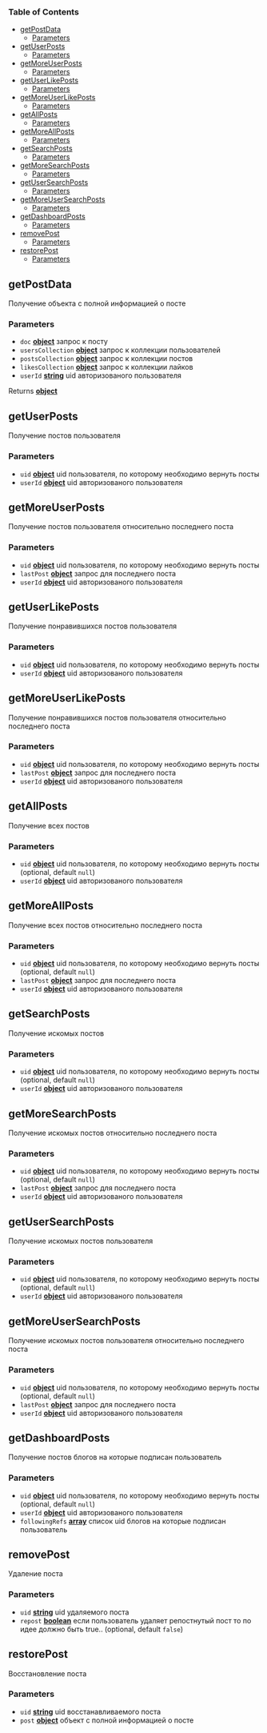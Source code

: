 <!-- Generated by documentation.js. Update this documentation by updating the source code. -->

### Table of Contents

*   [getPostData][1]
    *   [Parameters][2]
*   [getUserPosts][3]
    *   [Parameters][4]
*   [getMoreUserPosts][5]
    *   [Parameters][6]
*   [getUserLikePosts][7]
    *   [Parameters][8]
*   [getMoreUserLikePosts][9]
    *   [Parameters][10]
*   [getAllPosts][11]
    *   [Parameters][12]
*   [getMoreAllPosts][13]
    *   [Parameters][14]
*   [getSearchPosts][15]
    *   [Parameters][16]
*   [getMoreSearchPosts][17]
    *   [Parameters][18]
*   [getUserSearchPosts][19]
    *   [Parameters][20]
*   [getMoreUserSearchPosts][21]
    *   [Parameters][22]
*   [getDashboardPosts][23]
    *   [Parameters][24]
*   [removePost][25]
    *   [Parameters][26]
*   [restorePost][27]
    *   [Parameters][28]

## getPostData

Получение объекта с полной информацией о посте

### Parameters

*   `doc` **[object][29]** запрос к посту
*   `usersCollection` **[object][29]** запрос к коллекции пользователей
*   `postsCollection` **[object][29]** запрос к коллекции постов
*   `likesCollection` **[object][29]** запрос к коллекции лайков
*   `userId` **[string][30]** uid авторизованого пользователя

Returns **[object][29]** 

## getUserPosts

Получение постов пользователя

### Parameters

*   `uid` **[object][29]** uid пользователя, по которому необходимо вернуть посты
*   `userId` **[object][29]** uid авторизованого пользователя

## getMoreUserPosts

Получение постов пользователя относительно последнего поста

### Parameters

*   `uid` **[object][29]** uid пользователя, по которому необходимо вернуть посты
*   `lastPost` **[object][29]** запрос для последнего поста
*   `userId` **[object][29]** uid авторизованого пользователя

## getUserLikePosts

Получение понравившихся постов пользователя

### Parameters

*   `uid` **[object][29]** uid пользователя, по которому необходимо вернуть посты
*   `userId` **[object][29]** uid авторизованого пользователя

## getMoreUserLikePosts

Получение понравившихся постов пользователя относительно последнего поста

### Parameters

*   `uid` **[object][29]** uid пользователя, по которому необходимо вернуть посты
*   `lastPost` **[object][29]** запрос для последнего поста
*   `userId` **[object][29]** uid авторизованого пользователя

## getAllPosts

Получение всех постов

### Parameters

*   `uid` **[object][29]** uid пользователя, по которому необходимо вернуть посты (optional, default `null`)
*   `userId` **[object][29]** uid авторизованого пользователя

## getMoreAllPosts

Получение всех постов относительно последнего поста

### Parameters

*   `uid` **[object][29]** uid пользователя, по которому необходимо вернуть посты (optional, default `null`)
*   `lastPost` **[object][29]** запрос для последнего поста
*   `userId` **[object][29]** uid авторизованого пользователя

## getSearchPosts

Получение искомых постов

### Parameters

*   `uid` **[object][29]** uid пользователя, по которому необходимо вернуть посты (optional, default `null`)
*   `userId` **[object][29]** uid авторизованого пользователя

## getMoreSearchPosts

Получение искомых постов относительно последнего поста

### Parameters

*   `uid` **[object][29]** uid пользователя, по которому необходимо вернуть посты (optional, default `null`)
*   `lastPost` **[object][29]** запрос для последнего поста
*   `userId` **[object][29]** uid авторизованого пользователя

## getUserSearchPosts

Получение искомых постов пользователя

### Parameters

*   `uid` **[object][29]** uid пользователя, по которому необходимо вернуть посты (optional, default `null`)
*   `userId` **[object][29]** uid авторизованого пользователя

## getMoreUserSearchPosts

Получение искомых постов пользователя относительно последнего поста

### Parameters

*   `uid` **[object][29]** uid пользователя, по которому необходимо вернуть посты (optional, default `null`)
*   `lastPost` **[object][29]** запрос для последнего поста
*   `userId` **[object][29]** uid авторизованого пользователя

## getDashboardPosts

Получение постов блогов на которые подписан пользователь

### Parameters

*   `uid` **[object][29]** uid пользователя, по которому необходимо вернуть посты (optional, default `null`)
*   `userId` **[object][29]** uid авторизованого пользователя
*   `followingRefs` **[array][31]** список uid блогов на которые подписан пользователь

## removePost

Удаление поста

### Parameters

*   `uid` **[string][30]** uid удаляемого поста
*   `repost` **[boolean][32]** если пользователь удаляет репостнутый пост то по идее должно быть true.. (optional, default `false`)

## restorePost

Восстановление поста

### Parameters

*   `uid` **[string][30]** uid восстанавливаемого поста
*   `post` **[object][29]** объект с полной информацией о посте

[1]: #getpostdata

[2]: #parameters

[3]: #getuserposts

[4]: #parameters-1

[5]: #getmoreuserposts

[6]: #parameters-2

[7]: #getuserlikeposts

[8]: #parameters-3

[9]: #getmoreuserlikeposts

[10]: #parameters-4

[11]: #getallposts

[12]: #parameters-5

[13]: #getmoreallposts

[14]: #parameters-6

[15]: #getsearchposts

[16]: #parameters-7

[17]: #getmoresearchposts

[18]: #parameters-8

[19]: #getusersearchposts

[20]: #parameters-9

[21]: #getmoreusersearchposts

[22]: #parameters-10

[23]: #getdashboardposts

[24]: #parameters-11

[25]: #removepost

[26]: #parameters-12

[27]: #restorepost

[28]: #parameters-13

[29]: https://developer.mozilla.org/docs/Web/JavaScript/Reference/Global_Objects/Object

[30]: https://developer.mozilla.org/docs/Web/JavaScript/Reference/Global_Objects/String

[31]: https://developer.mozilla.org/docs/Web/JavaScript/Reference/Global_Objects/Array

[32]: https://developer.mozilla.org/docs/Web/JavaScript/Reference/Global_Objects/Boolean
